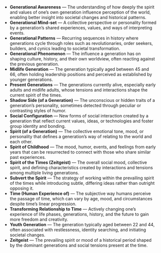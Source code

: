 - **Generational Awareness** — The understanding of how deeply the spirit and values of one’s own generation influence perception of the world, enabling better insight into societal changes and historical patterns.  
- **Generational Mind-set** — A collective perspective or personality formed by a generation’s shared experiences, values, and ways of interpreting events.  
- **Generational Patterns** — Recurring sequences in history where generations cycle through roles such as revolutionaries, order seekers, builders, and cynics leading to societal transformation.  
- **Generational Phenomenon** — The influence a generation has on shaping culture, history, and their own worldview, often reacting against the previous generation.  
- **Midlife Generation** — The generation typically aged between 45 and 66, often holding leadership positions and perceived as established by younger generations.  
- **Present Generations** — The generations currently alive, especially early adults and midlife adults, whose tensions and interactions shape the current spirit of the times.  
- **Shadow Side (of a Generation)** — The unconscious or hidden traits of a generation’s personality, sometimes detected through peculiar or contrasting styles of humor.  
- **Social Configuration** — New forms of social interaction created by a generation that reflect current values, ideas, or technologies and foster group identity and bonding.  
- **Spirit (of a Generation)** — The collective emotional tone, mood, or personality that defines a generation’s way of relating to the world and each other.  
- **Spirit of Childhood** — The mood, humor, events, and feelings from early years that can be resurrected to connect with those who share similar past experiences.  
- **Spirit of the Times (Zeitgeist)** — The overall social mood, collective spirit, and defining characteristics created by interactions and tensions among multiple living generations.  
- **Subvert the Spirit** — The strategy of working within the prevailing spirit of the times while introducing subtle, differing ideas rather than outright opposing it.  
- **Time (Human Experience of)** — The subjective way humans perceive the passage of time, which can vary by age, mood, and circumstances despite time’s linear progression.  
- **Transforming Relationship to Time** — Actively changing one’s experience of life phases, generations, history, and the future to gain more freedom and creativity.  
- **Youth Generation** — The generation typically aged between 22 and 44, often associated with restlessness, identity searching, and initiating societal changes.  
- **Zeitgeist** — The prevailing spirit or mood of a historical period shaped by the dominant generations and social tensions present at the time.
